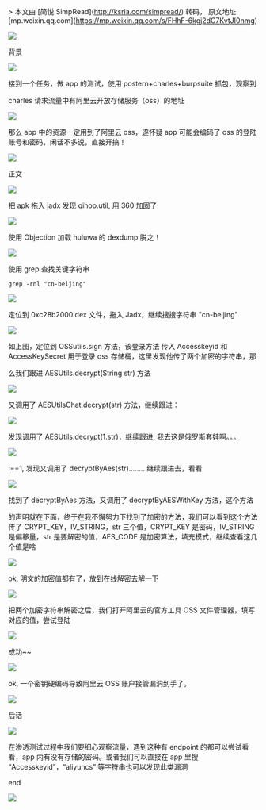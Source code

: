 \> 本文由 \[简悦 SimpRead\](http://ksria.com/simpread/) 转码， 原文地址 \[mp.weixin.qq.com\](https://mp.weixin.qq.com/s/FHhF-6kgj2dC7KvtJI0nmg)

![](https://mmbiz.qpic.cn/mmbiz_png/CWibxlhHlwicOVZT5NrsOFictAv7qpgjUySOkmPZibsL50vUyOroiafAicZmk4bBFXuKDQQ2XjGaZ4Ltnq2yAAlY32qQ/640?wx_fmt=png)

背景

![](https://mmbiz.qpic.cn/mmbiz_png/rI84CG7Yg06vmZB90Zj1aCINibewG0S21vncYicgUqQc1X3yGycYK7cCNE4y7lSuTsC8RCzVjNUiat7gtHevbicrLg/640?wx_fmt=png)

接到一个任务，做 app 的测试，使用 postern+charles+burpsuite 抓包，观察到

charles 请求流量中有阿里云开放存储服务（oss）的地址

![](https://mmbiz.qpic.cn/mmbiz_png/RXib24CCXQ0ib31bYPNTMSLwibxLzaMZJaAMiaywia4oUzFZumU33QU38sjepSOaAjzKDx9JR0zcTicIlkqVRdUbEhdg/640?wx_fmt=png)

那么 app 中的资源一定用到了阿里云 oss，遂怀疑 app 可能会编码了 oss 的登陆账号和密码，闲话不多说，直接开搞！

![](https://mmbiz.qpic.cn/mmbiz_png/CWibxlhHlwicOVZT5NrsOFictAv7qpgjUySOkmPZibsL50vUyOroiafAicZmk4bBFXuKDQQ2XjGaZ4Ltnq2yAAlY32qQ/640?wx_fmt=png)

正文

![](https://mmbiz.qpic.cn/mmbiz_png/rI84CG7Yg06vmZB90Zj1aCINibewG0S21vncYicgUqQc1X3yGycYK7cCNE4y7lSuTsC8RCzVjNUiat7gtHevbicrLg/640?wx_fmt=png)

把 apk 拖入 jadx 发现 qihoo.util, 用 360 加固了  

![](https://mmbiz.qpic.cn/mmbiz_png/RXib24CCXQ0ib31bYPNTMSLwibxLzaMZJaA5ziaDvPUBSDUC0K6qs1lbm9OzHAUVu88CInzLSF9jwXuuQZQRWfCydg/640?wx_fmt=png)

使用 Objection 加载 huluwa 的 dexdump 脱之！

![](https://mmbiz.qpic.cn/mmbiz_png/RXib24CCXQ0ib31bYPNTMSLwibxLzaMZJaAUBv9X6x4aWXODu1G06C3VXKveyhHANTjRxK8j4KgYv4iaNdG7fVdugw/640?wx_fmt=png)

使用 grep 查找关键字符串

```
grep -rnl "cn-beijing"
```

![](https://mmbiz.qpic.cn/mmbiz_png/RXib24CCXQ0ib31bYPNTMSLwibxLzaMZJaAcbwgGX5LVmkgDfU2eBIppsTmDyzllPaxp75e09M7nKIhfC9zpP8C2A/640?wx_fmt=png)

定位到 0xc28b2000.dex 文件，拖入 Jadx，继续搜搜字符串 "cn-beijing"

![](https://mmbiz.qpic.cn/mmbiz_png/RXib24CCXQ0ib31bYPNTMSLwibxLzaMZJaACnVc5xqf52NlRvaOQM0EXCsv89KVMpuGYlXRfF2scadeiaxHBp6eClw/640?wx_fmt=png)

如上图，定位到 OSSutils.sign 方法，该登录方法 传入 Accesskeyid 和 AccessKeySecret 用于登录 oss 存储桶，这里发现他传了两个加密的字符串，那

么我们跟进 AESUtils.decrypt(String str) 方法  

![](https://mmbiz.qpic.cn/mmbiz_png/RXib24CCXQ0ib31bYPNTMSLwibxLzaMZJaAGgEKepfxaZCR2Su9nNhPT2GAsQ6QiaXeD1OzC7LhLtvtvibPdQJnOP2A/640?wx_fmt=png)

又调用了 AESUtilsChat.decrypt(str) 方法，继续跟进：

![](https://mmbiz.qpic.cn/mmbiz_png/RXib24CCXQ0ib31bYPNTMSLwibxLzaMZJaANWibe2LiaX5JJBOZVIugUWt19o44Oib1LFhjUcSDic54OUx1z3fKSnrfcQ/640?wx_fmt=png)

发现调用了 AESUtils.decrypt(1.str)，继续跟进, 我去这是俄罗斯套娃啊。。。

![](https://mmbiz.qpic.cn/mmbiz_png/RXib24CCXQ0ib31bYPNTMSLwibxLzaMZJaAFUHyGcvC7ayibLF51ZxmdbhHf9ZVLq23ehQCV9fyUc0tedicsAetIuLg/640?wx_fmt=png)

i==1, 发现又调用了 decryptByAes(str)........ 继续跟进去，看看

![](https://mmbiz.qpic.cn/mmbiz_png/RXib24CCXQ0ib31bYPNTMSLwibxLzaMZJaAiaKbmToWyTx3xDTxialIjNhicaDnf7drUz3jmXia0ZMbBHBWuPRjrYpqaA/640?wx_fmt=png)

找到了 decryptByAes 方法，又调用了 decryptByAESWithKey 方法，这个方法

的声明就在下面，终于在我不懈努力下找到了加密的方法，我们可以看到这个方法传了 CRYPT_KEY，IV_STRING，str 三个值，CRYPT_KEY 是密码，IV_STRING 是偏移量，str 是要解密的值，AES\_CODE 是加密算法，填充模式，继续查看这几个值是啥

![](https://mmbiz.qpic.cn/mmbiz_png/RXib24CCXQ0ib31bYPNTMSLwibxLzaMZJaAdiaX2G1MxuL6E9fOX5s7TG0P4Wtib8WMhAiaiaibaJvZ2oNAqOyAKOVv8JA/640?wx_fmt=png)

ok, 明文的加密值都有了，放到在线解密去解一下

![](https://mmbiz.qpic.cn/mmbiz_png/RXib24CCXQ0ib31bYPNTMSLwibxLzaMZJaAnn5epVrAFRhzibAPkzExWlZ91yia3DXt1RAkyxR6osEjfc0SiaUX3vK8g/640?wx_fmt=png)

把两个加密字符串解密之后，我们打开阿里云的官方工具 OSS 文件管理器，填写对应的值，尝试登陆

![](https://mmbiz.qpic.cn/mmbiz_png/RXib24CCXQ0ib31bYPNTMSLwibxLzaMZJaA6IFTPpyjf1Wia8bIp7qmq2YjugwdiavhLknBk8ZwicNnzQjZNQ9vHrQDg/640?wx_fmt=png)

成功~~

![](https://mmbiz.qpic.cn/mmbiz_png/RXib24CCXQ0ib31bYPNTMSLwibxLzaMZJaAddI6vf3iayTnUhJhpQ7GXVk7dAXTiaugqfY3rI2ao7OUiaSXBWCBJ1Yhg/640?wx_fmt=png)

ok, 一个密钥硬编码导致阿里云 OSS 账户接管漏洞到手了。

![](https://mmbiz.qpic.cn/mmbiz_png/CWibxlhHlwicOVZT5NrsOFictAv7qpgjUySOkmPZibsL50vUyOroiafAicZmk4bBFXuKDQQ2XjGaZ4Ltnq2yAAlY32qQ/640?wx_fmt=png)

后话

![](https://mmbiz.qpic.cn/mmbiz_png/rI84CG7Yg06vmZB90Zj1aCINibewG0S21vncYicgUqQc1X3yGycYK7cCNE4y7lSuTsC8RCzVjNUiat7gtHevbicrLg/640?wx_fmt=png)

在渗透测试过程中我们要细心观察流量，遇到这种有 endpoint 的都可以尝试看看，app 内有没有存储的密码。或者我们可以直接在 app 里搜 “Accesskeyid”，“aliyuncs” 等字符串也可以发现此类漏洞  

end

  

![](https://mmbiz.qpic.cn/mmbiz_png/RXib24CCXQ0ib31bYPNTMSLwibxLzaMZJaAmzvhPQxDTrCZmofCicldyJtia5R657l3jUuLv0AeVhg4Nq2kSXOTGjQg/640?wx_fmt=png)